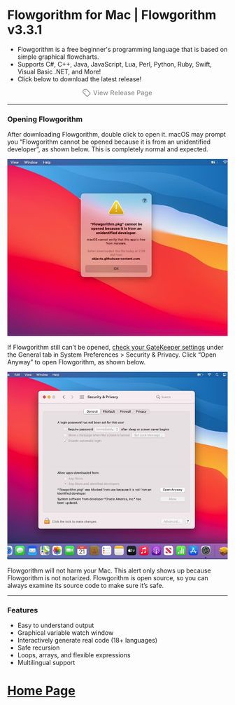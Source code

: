 # Flowgorithm for Mac | Flowgorithm v3.3.1

 - Flowgorithm is a free beginner's programming language that is based on simple graphical flowcharts. 
 - Supports C#, C++, Java, JavaScript, Lua, Perl, Python, Ruby, Swift, Visual Basic .NET, and More!
 - Click below to download the latest release!
<p align="center">
  <a href="https://github.com/jostasik/Flowgorithm-MacOS/releases" alt="View Release Page"><img width="160" height="18" src="screenshots/release-button.png" alt="View Release Page"></a>
</p>

---

### Opening Flowgorithm

After downloading Flowgorithm, double click to open it. macOS may prompt you “Flowgorithm cannot be opened because it is from an unidentified developer”, as shown below. This is completely normal and expected.

![](screenshots/unidentified-developer.jpg)

If Flowgorithm still can’t be opened, [check your GateKeeper settings](https://support.apple.com/en-us/HT202491) under the General tab in System Preferences > Security & Privacy. Click “Open Anyway” to open Flowgorithm, as shown below.

![](screenshots/open-anyway.jpg)

Flowgorithm will not harm your Mac. This alert only shows up because Flowgorithm is not notarized. Flowgorithm is open source, so you can always examine its source code to make sure it’s safe.

---

### Features 

- Easy to understand output
- Graphical variable watch window
- Interactively generate real code (18+ languages)
- Safe recursion
- Loops, arrays, and flexible expressions
- Multilingual support

# [Home Page](http://www.flowgorithm.org/index.html#Features)
